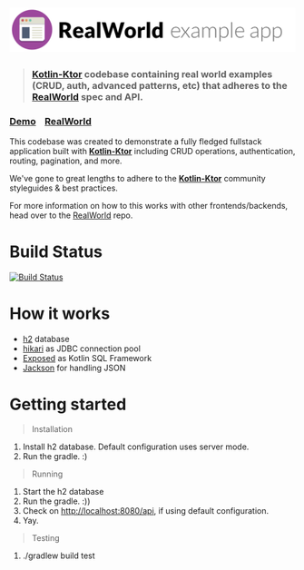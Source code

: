 # ![RealWorld Example App](logo.png)

> ### [Kotlin-Ktor](https://github.com/kotlin/ktor) codebase containing real world examples (CRUD, auth, advanced patterns, etc) that adheres to the [RealWorld](https://github.com/gothinkster/realworld) spec and API.


### [Demo](https://github.com/gothinkster/realworld)&nbsp;&nbsp;&nbsp;&nbsp;[RealWorld](https://github.com/gothinkster/realworld)


This codebase was created to demonstrate a fully fledged fullstack application built with **[Kotlin-Ktor](https://github.com/kotlin/ktor)** including CRUD operations, authentication, routing, pagination, and more.

We've gone to great lengths to adhere to the **[Kotlin-Ktor](https://github.com/kotlin/ktor)** community styleguides & best practices.

For more information on how to this works with other frontends/backends, head over to the [RealWorld](https://github.com/gothinkster/realworld) repo.

# Build Status
[![Build Status](https://travis-ci.org/dragneelfps/realworld-kotlin-ktor.svg?branch=master)](https://travis-ci.org/dragneelfps/realworld-kotlin-ktor)

# How it works

- [h2](https://h2database.com/html/main.html) database
- [hikari](https://github.com/brettwooldridge/HikariCP) as JDBC connection pool
- [Exposed](https://github.com/JetBrains/Exposed/) as Kotlin SQL Framework
- [Jackson](https://github.com/FasterXML/jackson) for handling JSON

# Getting started

> Installation

1. Install h2 database. Default configuration uses server mode.
2. Run the gradle. :)

> Running

1. Start the h2 database
2. Run the gradle. :))
3. Check on [http://localhost:8080/api](http:localhost:8080/api), if using default configuration. 
4. Yay.

> Testing
1. ./gradlew build test
